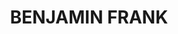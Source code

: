 ---
pid: CH545
title: BENJAMIN FRANK
location_transcription: 222 N 20th St Philadelphia 19103
zipcode: '19147'
outside_phl: 
neighborhood: Queen Village,Bella Vista,Pennsport,Italian Market
age: '25'
age_range: 20-29
instagram: 
image_file_name: CH_545.jpg
proposal_transcription: Le Benjamin Franklin National Memorial located in the rotunda
  of the Franklin institute in Phila Pennsylvania
topic: Figure,History,Philadelphia
topic_summary: 0, 0, 0
type: Sculpture Statue
keywords_other: 
credit: Merzouk Tiguercha Rabah
image_labels: 
twitter: 
facebook: 
permalink: "/monuments/ch545/"
layout: item-page
---